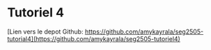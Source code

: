 # Tutoriel 4


[Lien vers le depot Github: https://github.com/amykayrala/seg2505-tutorial4](https://github.com/amykayrala/seg2505-tutoriel4)
